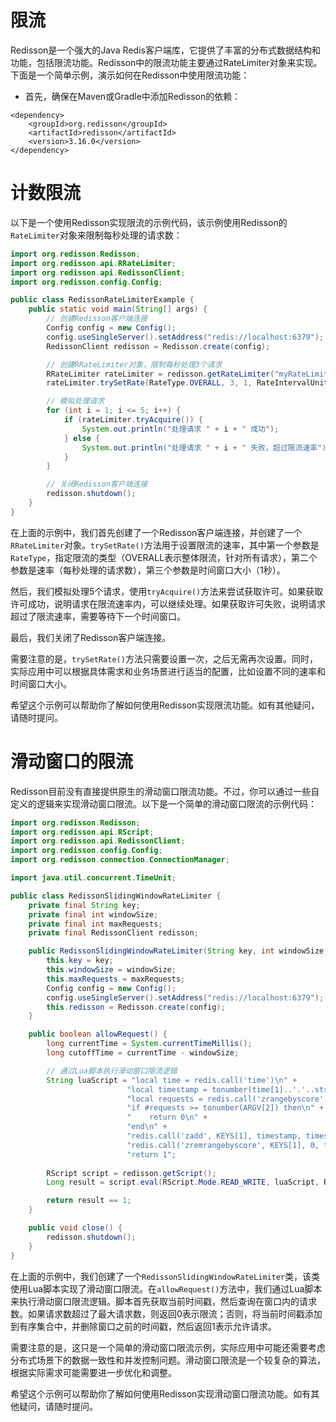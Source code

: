 
# 限流
Redisson是一个强大的Java Redis客户端库，它提供了丰富的分布式数据结构和功能，包括限流功能。Redisson中的限流功能主要通过RateLimiter对象来实现。下面是一个简单示例，演示如何在Redisson中使用限流功能：

* 首先，确保在Maven或Gradle中添加Redisson的依赖：
```
<dependency>
    <groupId>org.redisson</groupId>
    <artifactId>redisson</artifactId>
    <version>3.16.0</version>
</dependency>

```
# 计数限流

以下是一个使用Redisson实现限流的示例代码，该示例使用Redisson的`RateLimiter`对象来限制每秒处理的请求数：

```java
import org.redisson.Redisson;
import org.redisson.api.RRateLimiter;
import org.redisson.api.RedissonClient;
import org.redisson.config.Config;

public class RedissonRateLimiterExample {
    public static void main(String[] args) {
        // 创建Redisson客户端连接
        Config config = new Config();
        config.useSingleServer().setAddress("redis://localhost:6379");
        RedissonClient redisson = Redisson.create(config);

        // 创建RRateLimiter对象，限制每秒处理3个请求
        RRateLimiter rateLimiter = redisson.getRateLimiter("myRateLimiter");
        rateLimiter.trySetRate(RateType.OVERALL, 3, 1, RateIntervalUnit.SECONDS);

        // 模拟处理请求
        for (int i = 1; i <= 5; i++) {
            if (rateLimiter.tryAcquire()) {
                System.out.println("处理请求 " + i + " 成功");
            } else {
                System.out.println("处理请求 " + i + " 失败，超过限流速率");
            }
        }

        // 关闭Redisson客户端连接
        redisson.shutdown();
    }
}
```

在上面的示例中，我们首先创建了一个Redisson客户端连接，并创建了一个`RRateLimiter`对象。`trySetRate()`方法用于设置限流的速率，其中第一个参数是`RateType`，指定限流的类型（OVERALL表示整体限流，针对所有请求），第二个参数是速率（每秒处理的请求数），第三个参数是时间窗口大小（1秒）。

然后，我们模拟处理5个请求，使用`tryAcquire()`方法来尝试获取许可。如果获取许可成功，说明请求在限流速率内，可以继续处理。如果获取许可失败，说明请求超过了限流速率，需要等待下一个时间窗口。

最后，我们关闭了Redisson客户端连接。

需要注意的是，`trySetRate()`方法只需要设置一次，之后无需再次设置。同时，实际应用中可以根据具体需求和业务场景进行适当的配置，比如设置不同的速率和时间窗口大小。

希望这个示例可以帮助你了解如何使用Redisson实现限流功能。如有其他疑问，请随时提问。

# 滑动窗口的限流
Redisson目前没有直接提供原生的滑动窗口限流功能。不过，你可以通过一些自定义的逻辑来实现滑动窗口限流。以下是一个简单的滑动窗口限流的示例代码：

```java
import org.redisson.Redisson;
import org.redisson.api.RScript;
import org.redisson.api.RedissonClient;
import org.redisson.config.Config;
import org.redisson.connection.ConnectionManager;

import java.util.concurrent.TimeUnit;

public class RedissonSlidingWindowRateLimiter {
    private final String key;
    private final int windowSize;
    private final int maxRequests;
    private final RedissonClient redisson;

    public RedissonSlidingWindowRateLimiter(String key, int windowSize, int maxRequests) {
        this.key = key;
        this.windowSize = windowSize;
        this.maxRequests = maxRequests;
        Config config = new Config();
        config.useSingleServer().setAddress("redis://localhost:6379");
        this.redisson = Redisson.create(config);
    }

    public boolean allowRequest() {
        long currentTime = System.currentTimeMillis();
        long cutoffTime = currentTime - windowSize;

        // 通过Lua脚本执行滑动窗口限流逻辑
        String luaScript = "local time = redis.call('time')\n" +
                          "local timestamp = tonumber(time[1]..'.'..string.sub(time[2], 1, 3))\n" +
                          "local requests = redis.call('zrangebyscore', KEYS[1], timestamp-ARGV[1], timestamp)\n" +
                          "if #requests >= tonumber(ARGV[2]) then\n" +
                          "    return 0\n" +
                          "end\n" +
                          "redis.call('zadd', KEYS[1], timestamp, timestamp)\n" +
                          "redis.call('zremrangebyscore', KEYS[1], 0, timestamp-ARGV[1])\n" +
                          "return 1";
        
        RScript script = redisson.getScript();
        Long result = script.eval(RScript.Mode.READ_WRITE, luaScript, RScript.ReturnType.INTEGER, new String[]{key}, windowSize, maxRequests);

        return result == 1;
    }

    public void close() {
        redisson.shutdown();
    }
}
```

在上面的示例中，我们创建了一个`RedissonSlidingWindowRateLimiter`类，该类使用Lua脚本实现了滑动窗口限流。在`allowRequest()`方法中，我们通过Lua脚本来执行滑动窗口限流逻辑。脚本首先获取当前时间戳，然后查询在窗口内的请求数。如果请求数超过了最大请求数，则返回0表示限流；否则，将当前时间戳添加到有序集合中，并删除窗口之前的时间戳，然后返回1表示允许请求。

需要注意的是，这只是一个简单的滑动窗口限流示例，实际应用中可能还需要考虑分布式场景下的数据一致性和并发控制问题。滑动窗口限流是一个较复杂的算法，根据实际需求可能需要进一步优化和调整。

希望这个示例可以帮助你了解如何使用Redisson实现滑动窗口限流功能。如有其他疑问，请随时提问。
